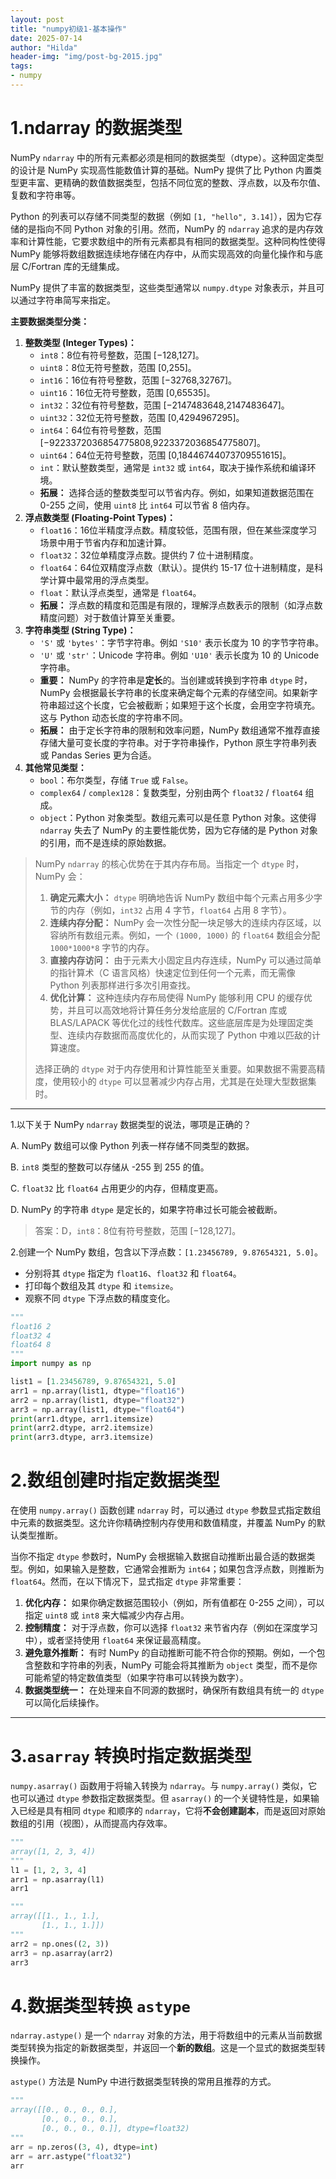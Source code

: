 ```yaml
---
layout: post
title: "numpy初级1-基本操作"
date: 2025-07-14
author: "Hilda"
header-img: "img/post-bg-2015.jpg"
tags:
- numpy
---
```


<script type="text/javascript"
        src="https://cdnjs.cloudflare.com/ajax/libs/mathjax/2.7.5/MathJax.js?config=TeX-AMS-MML_SVG">
</script>


# 1.ndarray 的数据类型

NumPy `ndarray` 中的所有元素都必须是相同的数据类型（dtype）。这种固定类型的设计是 NumPy 实现高性能数值计算的基础。NumPy 提供了比 Python 内置类型更丰富、更精确的数值数据类型，包括不同位宽的整数、浮点数，以及布尔值、复数和字符串等。

Python 的列表可以存储不同类型的数据（例如 `[1, "hello", 3.14]`），因为它存储的是指向不同 Python 对象的引用。然而，NumPy 的 `ndarray` 追求的是内存效率和计算性能，它要求数组中的所有元素都具有相同的数据类型。这种同构性使得 NumPy 能够将数组数据连续地存储在内存中，从而实现高效的向量化操作和与底层 C/Fortran 库的无缝集成。

NumPy 提供了丰富的数据类型，这些类型通常以 `numpy.dtype` 对象表示，并且可以通过字符串简写来指定。

**主要数据类型分类：**

1. **整数类型 (Integer Types)：**
    - `int8`：8位有符号整数，范围 [−128,127]。
    - `uint8`：8位无符号整数，范围 [0,255]。
    - `int16`：16位有符号整数，范围 [−32768,32767]。
    - `uint16`：16位无符号整数，范围 [0,65535]。
    - `int32`：32位有符号整数，范围 [−2147483648,2147483647]。
    - `uint32`：32位无符号整数，范围 [0,4294967295]。
    - `int64`：64位有符号整数，范围 [−9223372036854775808,9223372036854775807]。
    - `uint64`：64位无符号整数，范围 [0,18446744073709551615]。
    - `int`：默认整数类型，通常是 `int32` 或 `int64`，取决于操作系统和编译环境。
    - **拓展：** 选择合适的整数类型可以节省内存。例如，如果知道数据范围在 0-255 之间，使用 `uint8` 比 `int64` 可以节省 8 倍内存。
2. **浮点数类型 (Floating-Point Types)：**
    - `float16`：16位半精度浮点数。精度较低，范围有限，但在某些深度学习场景中用于节省内存和加速计算。
    - `float32`：32位单精度浮点数。提供约 7 位十进制精度。
    - `float64`：64位双精度浮点数（默认）。提供约 15-17 位十进制精度，是科学计算中最常用的浮点类型。
    - `float`：默认浮点类型，通常是 `float64`。
    - **拓展：** 浮点数的精度和范围是有限的，理解浮点数表示的限制（如浮点数精度问题）对于数值计算至关重要。
3. **字符串类型 (String Type)：**
    - `'S'` 或 `'bytes'`：字节字符串。例如 `'S10'` 表示长度为 10 的字节字符串。
    - `'U'` 或 `'str'`：Unicode 字符串。例如 `'U10'` 表示长度为 10 的 Unicode 字符串。
    - **重要：** NumPy 的字符串是**定长**的。当创建或转换到字符串 `dtype` 时，NumPy 会根据最长字符串的长度来确定每个元素的存储空间。如果新字符串超过这个长度，它会被截断；如果短于这个长度，会用空字符填充。这与 Python 动态长度的字符串不同。
    - **拓展：** 由于定长字符串的限制和效率问题，NumPy 数组通常不推荐直接存储大量可变长度的字符串。对于字符串操作，Python 原生字符串列表或 Pandas Series 更为合适。
4. **其他常见类型：**
    - `bool`：布尔类型，存储 `True` 或 `False`。
    - `complex64` / `complex128`：复数类型，分别由两个 `float32` / `float64` 组成。
    - `object`：Python 对象类型。数组元素可以是任意 Python 对象。这使得 `ndarray` 失去了 NumPy 的主要性能优势，因为它存储的是 Python 对象的引用，而不是连续的原始数据。

> NumPy `ndarray` 的核心优势在于其内存布局。当指定一个 `dtype` 时，NumPy 会：
>
> 1. **确定元素大小：** `dtype` 明确地告诉 NumPy 数组中每个元素占用多少字节的内存（例如，`int32` 占用 4 字节，`float64` 占用 8 字节）。
> 2. **连续内存分配：** NumPy 会一次性分配一块足够大的连续内存区域，以容纳所有数组元素。例如，一个 `(1000, 1000)` 的 `float64` 数组会分配 `1000*1000*8` 字节的内存。
> 3. **直接内存访问：** 由于元素大小固定且内存连续，NumPy 可以通过简单的指针算术（C 语言风格）快速定位到任何一个元素，而无需像 Python 列表那样进行多次引用查找。
> 4. **优化计算：** 这种连续内存布局使得 NumPy 能够利用 CPU 的缓存优势，并且可以高效地将计算任务分发给底层的 C/Fortran 库或 BLAS/LAPACK 等优化过的线性代数库。这些底层库是为处理固定类型、连续内存数据而高度优化的，从而实现了 Python 中难以匹敌的计算速度。
>
> 选择正确的 `dtype` 对于内存使用和计算性能至关重要。如果数据不需要高精度，使用较小的 `dtype` 可以显著减少内存占用，尤其是在处理大型数据集时。

---

1.以下关于 NumPy `ndarray` 数据类型的说法，哪项是正确的？

A. NumPy 数组可以像 Python 列表一样存储不同类型的数据。

B. `int8` 类型的整数可以存储从 -255 到 255 的值。

C. `float32` 比 `float64` 占用更少的内存，但精度更高。

D. NumPy 的字符串 `dtype` 是定长的，如果字符串过长可能会被截断。

> 答案：D，`int8`：8位有符号整数，范围 [−128,127]。

2.创建一个 NumPy 数组，包含以下浮点数：`[1.23456789, 9.87654321, 5.0]`。

- 分别将其 `dtype` 指定为 `float16`、`float32` 和 `float64`。
- 打印每个数组及其 `dtype` 和 `itemsize`。
- 观察不同 `dtype` 下浮点数的精度变化。

```python
"""
float16 2
float32 4
float64 8
"""
import numpy as np

list1 = [1.23456789, 9.87654321, 5.0]
arr1 = np.array(list1, dtype="float16")
arr2 = np.array(list1, dtype="float32")
arr3 = np.array(list1, dtype="float64")
print(arr1.dtype, arr1.itemsize)
print(arr2.dtype, arr2.itemsize)
print(arr3.dtype, arr3.itemsize)
```



# 2.数组创建时指定数据类型

在使用 `numpy.array()` 函数创建 `ndarray` 时，可以通过 `dtype` 参数显式指定数组中元素的数据类型。这允许你精确控制内存使用和数值精度，并覆盖 NumPy 的默认类型推断。

当你不指定 `dtype` 参数时，NumPy 会根据输入数据自动推断出最合适的数据类型。例如，如果输入是整数，它通常会推断为 `int64`；如果包含浮点数，则推断为 `float64`。然而，在以下情况下，显式指定 `dtype` 非常重要：

1. **优化内存：** 如果你确定数据范围较小（例如，所有值都在 0-255 之间），可以指定 `uint8` 或 `int8` 来大幅减少内存占用。
2. **控制精度：** 对于浮点数，你可以选择 `float32` 来节省内存（例如在深度学习中），或者坚持使用 `float64` 来保证最高精度。
3. **避免意外推断：** 有时 NumPy 的自动推断可能不符合你的预期。例如，一个包含整数和字符串的列表，NumPy 可能会将其推断为 `object` 类型，而不是你可能希望的特定数值类型（如果字符串可以转换为数字）。
4. **数据类型统一：** 在处理来自不同源的数据时，确保所有数组具有统一的 `dtype` 可以简化后续操作。

---

# 3.`asarray` 转换时指定数据类型

`numpy.asarray()` 函数用于将输入转换为 `ndarray`。与 `numpy.array()` 类似，它也可以通过 `dtype` 参数指定数据类型。但 `asarray()` 的一个关键特性是，如果输入已经是具有相同 `dtype` 和顺序的 `ndarray`，它将**不会创建副本**，而是返回对原始数组的引用（视图），从而提高内存效率。

```python
"""
array([1, 2, 3, 4])
"""
l1 = [1, 2, 3, 4]
arr1 = np.asarray(l1)
arr1
```



```python
"""
array([[1., 1., 1.],
       [1., 1., 1.]])
"""
arr2 = np.ones((2, 3))
arr3 = np.asarray(arr2)
arr3
```

# 4.数据类型转换 `astype`

`ndarray.astype()` 是一个 `ndarray` 对象的方法，用于将数组中的元素从当前数据类型转换为指定的新数据类型，并返回一个**新的数组**。这是一个显式的数据类型转换操作。

`astype()` 方法是 NumPy 中进行数据类型转换的常用且推荐的方式。

```python
"""
array([[0., 0., 0., 0.],
       [0., 0., 0., 0.],
       [0., 0., 0., 0.]], dtype=float32)
"""
arr = np.zeros((3, 4), dtype=int)
arr = arr.astype("float32")
arr
```











